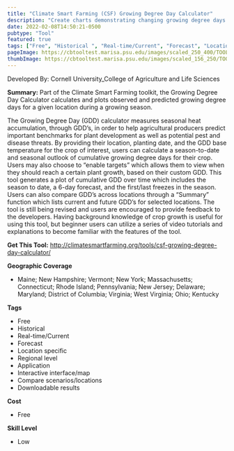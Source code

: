 ```yaml
---
title: "Climate Smart Farming (CSF) Growing Degree Day Calculator"
description: "Create charts demonstrating changing growing degree days based on planting date and GDD base."
date: 2022-02-08T14:50:21-0500
pubtype: "Tool"
featured: true
tags: ["Free", "Historical ", "Real-time/Current", "Forecast", "Location specific", "Regional level", "Application", "Interactive interface/map", "Compare scenarios/locations", "Downloadable results"]
pageImage: https://cbtooltest.marisa.psu.edu/images/scaled_250_400/TOOLID_39.2_ScreenCapture-1.png
thumbImage: https://cbtooltest.marisa.psu.edu/images/scaled_156_250/TOOLID_39.2_ScreenCapture-1.png
---
```

Developed By: Cornell University_College of Agriculture and Life Sciences

**Summary:** Part of the Climate Smart Farming toolkit, the Growing Degree Day Calculator calculates and plots observed and predicted growing degree days for a given location during a growing season. 

The Growing Degree Day (GDD) calculator measures seasonal heat accumulation, through GDD’s, in order to help agricultural producers predict important benchmarks for plant development as well as potential pest and disease threats. By providing their location, planting date, and the GDD base temperature for the crop of interest, users can calculate a season-to-date and seasonal outlook of cumulative growing degree days for their crop. Users may also choose to “enable targets” which allows them to view when they should reach a certain plant growth, based on their custom GDD. This tool generates a plot of cumulative GDD over time which includes the season to date, a 6-day forecast, and the first/last freezes in the season. Users can also compare GDD’s across locations through a “Summary” function which lists current and future GDD’s for selected locations. The tool is still being revised and users are encouraged to provide feedback to the developers. Having background knowledge of crop growth is useful for using this tool, but beginner users can utilize a series of video tutorials and explanations to become familiar with the features of the tool. 

__**Get This Tool:**__ http://climatesmartfarming.org/tools/csf-growing-degree-day-calculator/ 

__**Geographic Coverage**__
- Maine; New Hampshire; Vermont; New York; Massachusetts; Connecticut; Rhode Island; Pennsylvania; New Jersey; Delaware; Maryland; District of Columbia; Virginia; West Virginia; Ohio; Kentucky

__**Tags**__
-  Free
-  Historical 
-  Real-time/Current
-  Forecast
-  Location specific
-  Regional level
-  Application
-  Interactive interface/map
-  Compare scenarios/locations
-  Downloadable results

__**Cost**__
- Free

__**Skill Level**__
- Low
